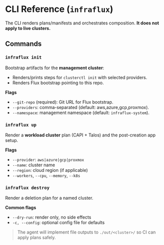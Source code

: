 # CLI Reference (`infraflux`)

The CLI renders plans/manifests and orchestrates composition. **It does not apply to live clusters.**

## Commands

### `infraflux init`

Bootstrap artifacts for the **management cluster**:

- Renders/prints steps for `clusterctl init` with selected providers.
- Renders Flux bootstrap pointing to this repo.

**Flags**

- `--git-repo` (required): Git URL for Flux bootstrap.
- `--providers`: comma-separated (default: aws,azure,gcp,proxmox).
- `--namespace`: management namespace (default: `infraflux-system`).

### `infraflux up`

Render a **workload cluster** plan (CAPI + Talos) and the post-creation app setup.

**Flags**

- `--provider`: `aws|azure|gcp|proxmox`
- `--name`: cluster name
- `--region`: cloud region (if applicable)
- `--workers`, `--cpu`, `--memory`, `--k8s`

### `infraflux destroy`

Render a deletion plan for a named cluster.

**Common flags**

- `--dry-run`: render only, no side effects
- `-c, --config`: optional config file for defaults

> The agent will implement file outputs to `./out/<cluster>/` so CI can apply plans safely.
